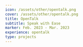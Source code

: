 ```yaml
---
icon: /assets/other/opentalk.png
cover: /assets/other/opentalk.png
title: OpenTalk
subtitle: Speak with Ease 
marker: Feb. 2023 - Mar. 2023
experience: opentalk
type: projects 
---
```

